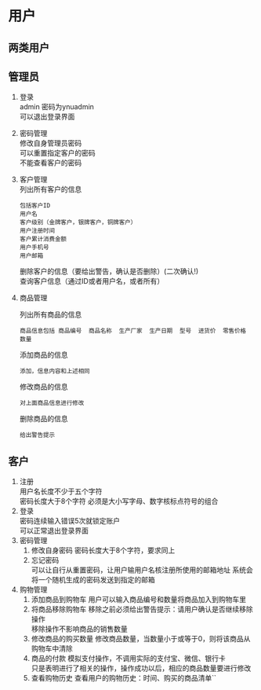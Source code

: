 # 用户

## 两类用户
## 管理员
1. 登录  
admin   密码为ynuadmin  
可以退出登录界面  
2. 密码管理  
修改自身管理员密码  
可以重置指定客户的密码  
不能查看客户的密码  
3. 客户管理  
    列出所有客户的信息  
    ```
   包括客户ID  
   用户名  
   客户级别（金牌客户，银牌客户，铜牌客户）
   用户注册时间  
   客户累计消费金额  
   用户手机号 
   用户邮箱
    ```
   删除客户的信息（要给出警告，确认是否删除）(二次确认!)  
   查询客户信息（通过ID或者用户名，或者所有）  

4. 商品管理

    列出所有商品的信息   
    
    ```
    商品信息包括 商品编号  商品名称  生产厂家  生产日期  型号  进货价  零售价格  数量  
    ``` 
    
    添加商品的信息
       
       添加，信息内容和上述相同

    修改商品的信息
    ```
    对上面商品信息进行修改
    ```
    删除商品的信息
    ```
    给出警告提示
    ```

## 客户

1. 注册  
    用户名长度不少于五个字符   
    密码长度大于8个字符
    必须是大小写字母、数字核标点符号的组合
2. 登录  
    密码连续输入错误5次就锁定账户  
    可以正常退出登录界面  
3. 密码管理
   1. 修改自身密码
        密码长度大于8个字符，要求同上
   2. 忘记密码  
        可以让自行从重置密码，让用户输用户名核注册所使用的邮箱地址
        系统会将一个随机生成的密码发送到指定的邮箱
4. 购物管理
   1. 添加商品到购物车
        用户可以输入商品编号和数量将商品加入到购物车里
   2. 将商品移除购物车
        移除之前必须给出警告提示：请用户确认是否继续移除操作  
        移除操作不影响商品的销售数量  
   3. 修改商品的购买数量
        修改商品数量，当数量小于或等于0，则将该商品从购物车中清除  
   4. 商品的付款
        模拟支付操作，不调用实际的支付宝、微信、银行卡  
        只是表明进行了相关的操作，操作成功以后，相应的商品数量要进行修改
   5. 查看购物历史
        查看用户的购物历史：时间、购买的商品清单``